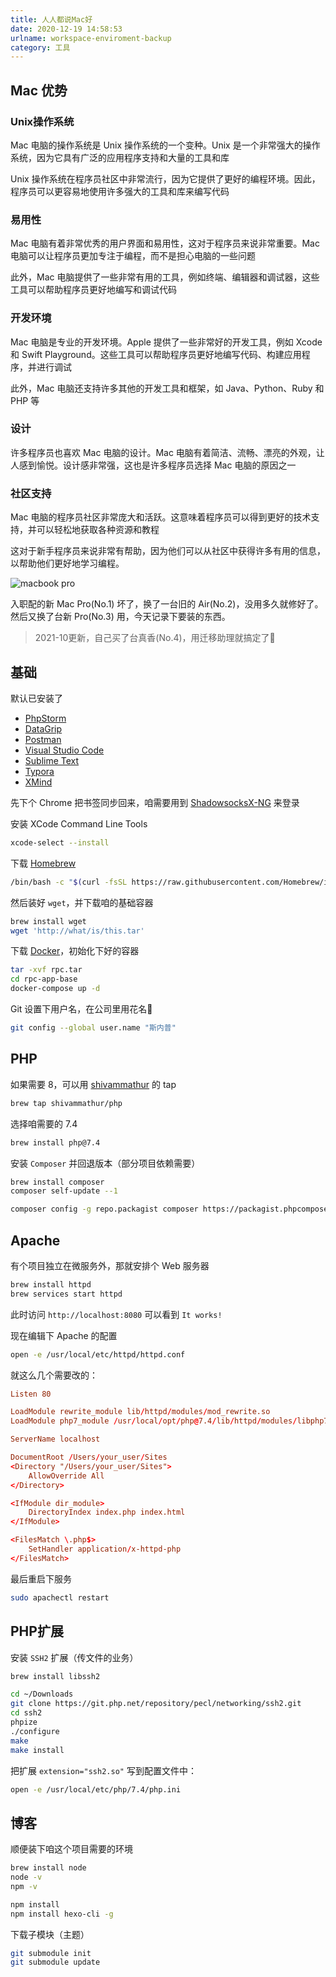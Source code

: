 ```yaml
---
title: 人人都说Mac好
date: 2020-12-19 14:58:53
urlname: workspace-enviroment-backup
category: 工具
---
```


## Mac 优势

### Unix操作系统

Mac 电脑的操作系统是 Unix 操作系统的一个变种。Unix 是一个非常强大的操作系统，因为它具有广泛的应用程序支持和大量的工具和库

Unix 操作系统在程序员社区中非常流行，因为它提供了更好的编程环境。因此，程序员可以更容易地使用许多强大的工具和库来编写代码

<!-- more -->

### 易用性

Mac 电脑有着非常优秀的用户界面和易用性，这对于程序员来说非常重要。Mac 电脑可以让程序员更加专注于编程，而不是担心电脑的一些问题

此外，Mac 电脑提供了一些非常有用的工具，例如终端、编辑器和调试器，这些工具可以帮助程序员更好地编写和调试代码

### 开发环境

Mac 电脑是专业的开发环境。Apple 提供了一些非常好的开发工具，例如 Xcode 和 Swift Playground。这些工具可以帮助程序员更好地编写代码、构建应用程序，并进行调试

此外，Mac 电脑还支持许多其他的开发工具和框架，如 Java、Python、Ruby 和 PHP 等

### 设计

许多程序员也喜欢 Mac 电脑的设计。Mac 电脑有着简洁、流畅、漂亮的外观，让人感到愉悦。设计感非常强，这也是许多程序员选择 Mac 电脑的原因之一

### 社区支持

Mac 电脑的程序员社区非常庞大和活跃。这意味着程序员可以得到更好的技术支持，并可以轻松地获取各种资源和教程

这对于新手程序员来说非常有帮助，因为他们可以从社区中获得许多有用的信息，以帮助他们更好地学习编程。

![macbook pro](https://i.imgtg.com/2022/08/24/K3BXY.png)

入职配的新 Mac Pro(No.1) 坏了，换了一台旧的 Air(No.2)，没用多久就修好了。然后又换了台新 Pro(No.3) 用，今天记录下要装的东西。

> 2021-10更新，自己买了台真香(No.4)，用迁移助理就搞定了🥶

## 基础

默认已安装了

- [PhpStorm](https://www.jetbrains.com/phpstorm/download/)
- [DataGrip](https://www.jetbrains.com/datagrip/download/)
- [Postman](https://www.postman.com/downloads/)
- [Visual Studio Code](https://code.visualstudio.com/)
- [Sublime Text](https://www.sublimetext.com/)
- [Typora](https://typora.io/)
- [XMind](https://www.xmind.cn/)

先下个 Chrome 把书签同步回来，咱需要用到 [ShadowsocksX-NG](https://github.com/shadowsocks/ShadowsocksX-NG) 来登录

安装 XCode Command Line Tools

```bash
xcode-select --install
```

下载 [Homebrew](https://brew.sh/)

```bash
/bin/bash -c "$(curl -fsSL https://raw.githubusercontent.com/Homebrew/install/HEAD/install.sh)"
```

然后装好 `wget`，并下载咱的基础容器

```bash
brew install wget
wget 'http://what/is/this.tar'
```

下载 [Docker](https://www.docker.com/products/docker-desktop)，初始化下好的容器

```bash
tar -xvf rpc.tar
cd rpc-app-base
docker-compose up -d
```

Git 设置下用户名，在公司里用花名🤣

```bash
git config --global user.name "斯内普"
```

## PHP

如果需要 8，可以用 [shivammathur](https://github.com/shivammathur/homebrew-php) 的 tap

```bash
brew tap shivammathur/php
```

选择咱需要的 7.4

```bash
brew install php@7.4
```

安装 `Composer` 并回退版本（部分项目依赖需要）

```bash
brew install composer
composer self-update --1

composer config -g repo.packagist composer https://packagist.phpcomposer.com
```

## Apache

有个项目独立在微服务外，那就安排个 Web 服务器

```bash
brew install httpd
brew services start httpd
```

此时访问 `http://localhost:8080` 可以看到 `It works!`

现在编辑下 Apache 的配置

```bash
open -e /usr/local/etc/httpd/httpd.conf
```

就这么几个需要改的：

```conf
Listen 80

LoadModule rewrite_module lib/httpd/modules/mod_rewrite.so
LoadModule php7_module /usr/local/opt/php@7.4/lib/httpd/modules/libphp7.so

ServerName localhost

DocumentRoot /Users/your_user/Sites
<Directory "/Users/your_user/Sites">
    AllowOverride All
</Directory>

<IfModule dir_module>
    DirectoryIndex index.php index.html
</IfModule>

<FilesMatch \.php$>
    SetHandler application/x-httpd-php
</FilesMatch>
```

最后重启下服务

```bash
sudo apachectl restart
```

## PHP扩展

安装 `SSH2` 扩展（传文件的业务）

```bash
brew install libssh2

cd ~/Downloads
git clone https://git.php.net/repository/pecl/networking/ssh2.git
cd ssh2
phpize
./configure
make
make install
```

把扩展 `extension="ssh2.so"` 写到配置文件中：

```bash
open -e /usr/local/etc/php/7.4/php.ini
```

## 博客

顺便装下咱这个项目需要的环境

```bash
brew install node
node -v
npm -v

npm install
npm install hexo-cli -g
```

下载子模块（主题）

```bash
git submodule init
git submodule update
```
